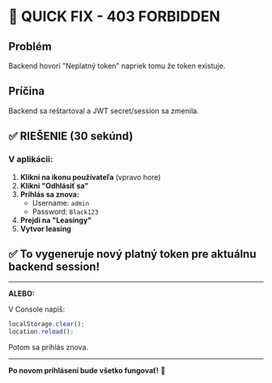 # 🔧 QUICK FIX - 403 FORBIDDEN

## Problém
Backend hovorí "Neplatný token" napriek tomu že token existuje.

## Príčina
Backend sa reštartoval a JWT secret/session sa zmenila.

## ✅ RIEŠENIE (30 sekúnd)

### V aplikácii:
1. **Klikni na ikonu používateľa** (vpravo hore)
2. **Klikni "Odhlásiť sa"**
3. **Prihlás sa znova:**
   - Username: `admin`
   - Password: `Black123`
4. **Prejdi na "Leasingy"**
5. **Vytvor leasing**

## ✅ To vygeneruje nový platný token pre aktuálnu backend session!

---

**ALEBO:**

V Console napíš:
```javascript
localStorage.clear();
location.reload();
```

Potom sa prihlás znova.

---

**Po novom prihlásení bude všetko fungovať!** 🚀

